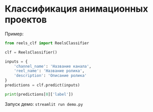 # Классификация анимационных проектов

Пример:
```py
from reels_clf import ReelsClassifier

clf = ReelsClassifier()

inputs = {
    'channel_name': 'Название канала',
    'reel_name': 'Название ролика',
    'description': 'Описание ролика'
}
predictions = clf.predict(inputs)

print(predictions[0]['label'])
```

Запуск демо: `streamlit run demo.py`
